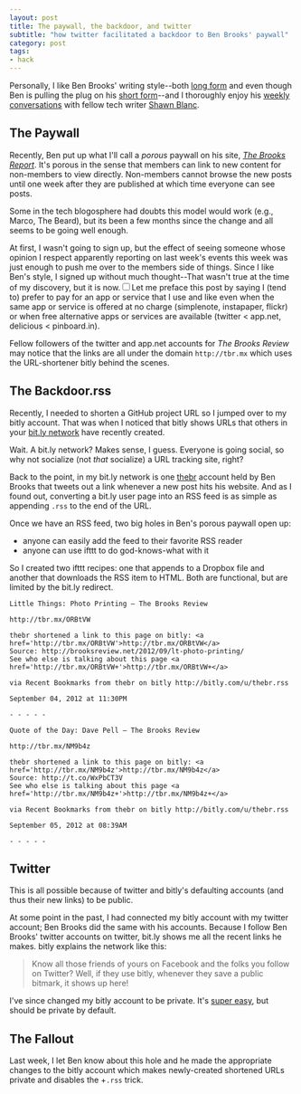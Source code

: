 ```yaml
---
layout: post
title: The paywall, the backdoor, and twitter
subtitle: "how twitter facilitated a backdoor to Ben Brooks' paywall"
category: post
tags:
- hack
---
```


Personally, I like Ben Brooks' writing style--both [long form](http://brooksreview.net/)  and even though Ben is pulling the plug on his [short form](http://twitter.com/benjaminbrooks/)--and I thoroughly enjoy his [weekly conversations](http://thebbpodcast.com/) with fellow tech writer [Shawn Blanc](http://shawnblanc.net/).

<!--more-->

## The Paywall ##

Recently, Ben put up what I'll call a *porous* paywall on his site, [*The Brooks Report*](http://brooksreview.net). It's porous in the sense that members can link to new content for non-members to view directly. Non-members cannot browse the new posts until one week after they are published at which time everyone can see posts.

Some in the tech blogosphere had doubts this model would work (e.g., Marco, The Beard), but its been a few months since the change and all seems to be going well enough.

At first, I wasn't going to sign up, but the effect of seeing someone whose opinion I respect apparently reporting on last week's events this week was just enough to push me over to the members side of things. Since I like Ben's style, I signed up without much thought--That wasn't true at the time of my discovery, but it is now.<label for="mn1" class="margin-toggle sidenote-number"></label><input type="checkbox" id="mn1" class="margin-toggle"/><span class="sidenote">Let me preface this post by saying I (tend to) prefer to pay for an app or service that I use and like even when the same app or service is offered at no charge (simplenote, instapaper, flickr) or when free alternative apps or services are available (twitter &lt; app.net, delicious &lt; pinboard.in).</span>

Fellow followers of the twitter and app.net accounts for *The Brooks Review* may notice that the links are all under the domain `http://tbr.mx` which uses the URL-shortener bitly behind the scenes.

## The Backdoor.rss ##

Recently, I needed to shorten a GitHub project URL so I jumped over to my bitly account. That was when I noticed that bitly shows URLs that others in your [bit.ly network](https://bitly.com/a/network) have recently created.

Wait. A bit.ly network? Makes sense, I guess. Everyone is going social, so why not socialize (not *that* socialize) a URL tracking site, right?

Back to the point, in my bit.ly network is one [thebr](http://bitly.com/u/thebr) account held by Ben Brooks that tweets out a link whenever a new post hits his website. And as I found out, converting a bit.ly user page into an RSS feed is as simple as appending `.rss` to the end of the URL.

Once we have an RSS feed, two big holes in Ben's porous paywall open up:

- anyone can easily add the feed to their favorite RSS reader
- anyone can use ifttt to do god-knows-what with it

So I created two ifttt recipes: one that appends to a Dropbox file and another that downloads the RSS item to HTML. Both are functional, but are limited by the bit.ly redirect.

```
Little Things: Photo Printing — The Brooks Review

http://tbr.mx/ORBtVW

thebr shortened a link to this page on bitly: <a href='http://tbr.mx/ORBtVW'>http://tbr.mx/ORBtVW</a>
Source: http://brooksreview.net/2012/09/lt-photo-printing/
See who else is talking about this page <a href='http://tbr.mx/ORBtVW+'>http://tbr.mx/ORBtVW+</a>

via Recent Bookmarks from thebr on bitly http://bitly.com/u/thebr.rss

September 04, 2012 at 11:30PM

- - - - -

Quote of the Day: Dave Pell — The Brooks Review

http://tbr.mx/NM9b4z

thebr shortened a link to this page on bitly: <a href='http://tbr.mx/NM9b4z'>http://tbr.mx/NM9b4z</a>
Source: http://t.co/WxPbCT3V
See who else is talking about this page <a href='http://tbr.mx/NM9b4z+'>http://tbr.mx/NM9b4z+</a>

via Recent Bookmarks from thebr on bitly http://bitly.com/u/thebr.rss

September 05, 2012 at 08:39AM

- - - - -
```

## Twitter ##

This is all possible because of twitter and bitly's defaulting accounts (and thus their new links) to be public.

At some point in the past, I had connected my bitly account with my twitter account; Ben Brooks did the same with his accounts. Because I follow Ben Brooks' twitter accounts on twitter, bit.ly shows me all the recent links he makes. bitly explains the network like this:

> Know all those friends of yours on Facebook and the folks you follow on Twitter? Well, if they use bitly, whenever they save a public bitmark, it shows up here!

I've since changed my bitly account to be private. It's [super easy](http://bitly.com/a/settings/saving), but should be private by default.

## The Fallout ##

Last week, I let Ben know about this hole and he made the appropriate changes to the bitly account which makes newly-created shortened URLs private and disables the +`.rss` trick.

